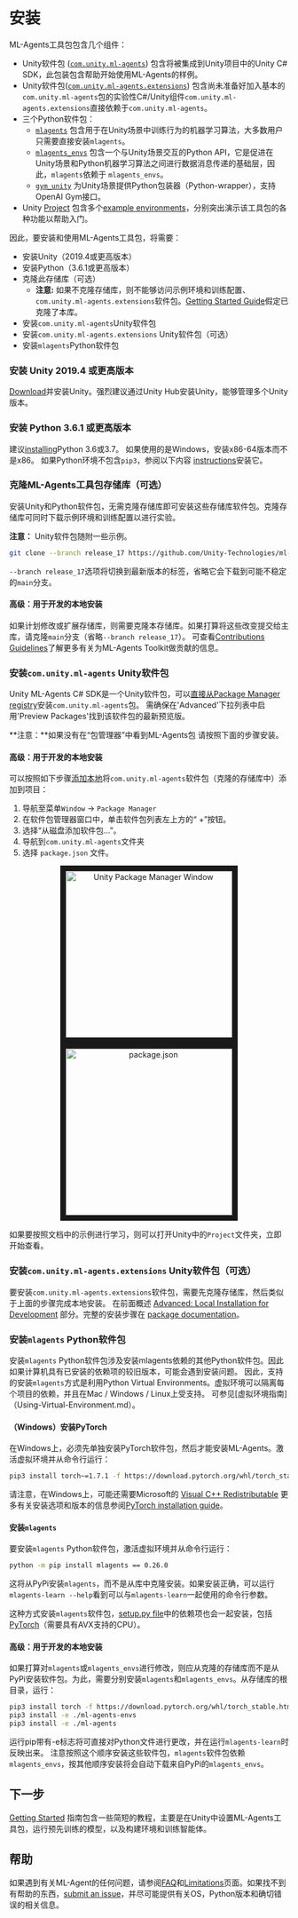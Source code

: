 # 安装

ML-Agents工具包包含几个组件：

- Unity软件包 ([`com.unity.ml-agents`](../com.unity.ml-agents/)) 包含将被集成到Unity项目中的Unity C# SDK，此包装包含帮助开始使用ML-Agents的样例。
- Unity软件包([`com.unity.ml-agents.extensions`](../com.unity.ml-agents.extensions/)) 包含尚未准备好加入基本的`com.unity.ml-agents`包的实验性C#/Unity组件`com.unity.ml-agents.extensions`直接依赖于`com.unity.ml-agents`。
- 三个Python软件包：
  - [`mlagents`](../ml-agents/) 包含用于在Unity场景中训练行为的机器学习算法，大多数用户只需要直接安装`mlagents`。
  - [`mlagents_envs`](../ml-agents-envs/) 包含一个与Unity场景交互的Python API，它是促进在Unity场景和Python机器学习算法之间进行数据消息传递的基础层，因此，`mlagents`依赖于 `mlagents_envs`。
  - [`gym_unity`](../gym-unity/) 为Unity场景提供Python包装器（Python-wrapper），支持OpenAI Gym接口。
- Unity [Project](../Project/) 包含多个[example environments](Learning-Environment-Examples.md)，分别突出演示该工具包的各种功能以帮助入门。

因此，要安装和使用ML-Agents工具包，将需要：
- 安装Unity（2019.4或更高版本）
- 安装Python（3.6.1或更高版本）
- 克隆此存储库（可选）
  - __注意:__ 如果不克隆存储库，则不能够访问示例环境和训练配置、`com.unity.ml-agents.extensions`软件包。[Getting Started Guide](Getting-Started.md)假定已克隆了本库。
- 安装`com.unity.ml-agents`Unity软件包
- 安装`com.unity.ml-agents.extensions` Unity软件包（可选）
- 安装`mlagents`Python软件包

### 安装 **Unity 2019.4** 或更高版本

[Download](https://unity3d.com/get-unity/download)并安装Unity。强烈建议通过Unity Hub安装Unity，能够管理多个Unity版本。

### 安装 **Python 3.6.1** 或更高版本

建议[installing](https://www.python.org/downloads/)Python 3.6或3.7。
如果使用的是Windows，安装x86-64版本而不是x86。
如果Python环境不包含`pip3`，参阅以下内容
[instructions](https://packaging.python.org/guides/installing-using-linux-tools/#installing-pip-setuptools-wheel-with-linux-package-managers)安装它。

### 克隆ML-Agents工具包存储库（可选）

安装Unity和Python软件包，无需克隆存储库即可安装这些存储库软件包。克隆存储库可同时下载示例环境和训练配置以进行实验。

**注意：** Unity软件包随附一些示例。

```sh
git clone --branch release_17 https://github.com/Unity-Technologies/ml-agents.git
```

`--branch release_17`选项将切换到最新版本的标签，省略它会下载到可能不稳定的`main`分支。

#### 高级：用于开发的本地安装

如果计划修改或扩展存储库，则需要克隆本存储库。如果打算将这些改变提交给主库，请克隆`main`分支（省略`--branch release_17`）。
可查看[Contributions Guidelines](../com.unity.ml-agents/CONTRIBUTING.md)了解更多有关为ML-Agents Toolkit做贡献的信息。

### 安装`com.unity.ml-agents` Unity软件包

Unity ML-Agents C# SDK是一个Unity软件包，可以[直接从Package Manager registry](https://docs.unity3d.com/Manual/upm-ui-install.html)安装`com.unity.ml-agents`包。
需确保在'Advanced'下拉列表中启用'Preview Packages'找到该软件包的最新预览版。

**注意：**如果没有在“包管理器”中看到ML-Agents包
请按照下面的步骤安装。

#### 高级：用于开发的本地安装

可以按照如下步骤[添加本地](https://docs.unity3d.com/Manual/upm-ui-local.html)将`com.unity.ml-agents`软件包（克隆的存储库中）添加到项目：

1. 导航至菜单`Window` -> `Package Manager`
1. 在软件包管理器窗口中，单击软件包列表左上方的“ +”按钮。
1. 选择“从磁盘添加软件包...”。
1. 导航到`com.unity.ml-agents`文件夹
1. 选择 `package.json` 文件。

<p align="center">
  <img src="images/unity_package_manager_window.png"
       alt="Unity Package Manager Window"
       height="300"
       border="10" />
  <img src="images/unity_package_json.png"
     alt="package.json"
     height="300"
     border="10" />
</p>

如果要按照文档中的示例进行学习，则可以打开Unity中的`Project`文件夹，立即开始查看。

### 安装`com.unity.ml-agents.extensions` Unity软件包（可选）

要安装`com.unity.ml-agents.extensions`软件包，需要先克隆存储库，然后类似于上面的步骤完成本地安装。
在前面概述
[Advanced: Local Installation for Development](#高级用于开发的本地安装-1)
部分。完整的安装步骤在
[package documentation](../com.unity.ml-agents.extensions/Documentation~/com.unity.ml-agents.extensions.md#installation)。

### 安装`mlagents` Python软件包

安装`mlagents` Python软件包涉及安装mlagents依赖的其他Python软件包。因此如果计算机具有已安装的依赖项的较旧版本，可能会遇到安装问题。
因此，支持的安装`mlagents`方式是利用Python Virtual Environments。虚拟环境可以隔离每个项目的依赖，并且在Mac / Windows / Linux上受支持。
可参见[虚拟环境指南]（Using-Virtual-Environment.md）。

#### （Windows）安装PyTorch

在Windows上，必须先单独安装PyTorch软件包，然后才能安装ML-Agents。激活虚拟环境并从命令行运行：

```sh
pip3 install torch~=1.7.1 -f https://download.pytorch.org/whl/torch_stable.html
```

请注意，在Windows上，可能还需要Microsoft的
[Visual C++ Redistributable](https://support.microsoft.com/en-us/help/2977003/the-latest-supported-visual-c-downloads)
更多有关安装选项和版本的信息参阅[PyTorch installation guide](https://pytorch.org/get-started/locally/)。

#### 安装`mlagents`

要安装`mlagents` Python软件包，激活虚拟环境并从命令行运行：

```sh
python -m pip install mlagents == 0.26.0
```

这将从PyPi安装`mlagents`，而不是从库中克隆安装。如果安装正确，可以运行`mlagents-learn --help`看到可以与`mlagents-learn`一起使用的命令行参数。

这种方式安装`mlagents`软件包，[setup.py file](../ml-agents/setup.py)中的依赖项也会一起安装，包括[PyTorch](Background-PyTorch.md)（需要具有AVX支持的CPU）。

#### 高级：用于开发的本地安装

如果打算对`mlagents`或`mlagents_envs`进行修改，则应从克隆的存储库而不是从PyPi安装软件包。为此，需要分别安装`mlagents`和`mlagents_envs`。从存储库的根目录，运行：

```sh
pip3 install torch -f https://download.pytorch.org/whl/torch_stable.html
pip3 install -e ./ml-agents-envs
pip3 install -e ./ml-agents
```

运行pip带有-e标志将可直接对Python文件进行更改，并在运行`mlagents-learn`时反映出来。
注意按照这个顺序安装这些软件包，`mlagents`软件包依赖`mlagents_envs`，按其他顺序安装将会自动下载来自PyPi的`mlagents_envs`。

## 下一步

[Getting Started](Getting-Started.md) 指南包含一些简短的教程，主要是在Unity中设置ML-Agents工具包，运行预先训练的模型，以及构建环境和训练智能体。

## 帮助

如果遇到有关ML-Agent的任何问题，请参阅[FAQ](FAQ.md)和[Limitations](Limitations.md)页面。如果找不到有帮助的东西，[submit an issue](https://github.com/Unity-Technologies/ml-agents/issues)，并尽可能提供有关OS，Python版本和确切错误的相关信息。
